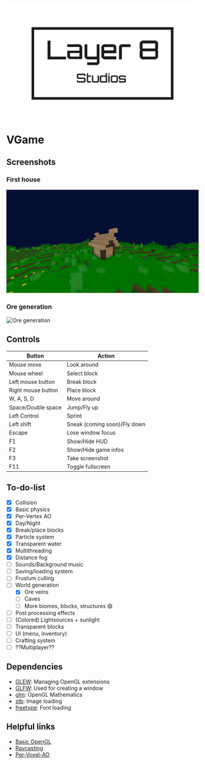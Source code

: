 ![Logo](https://raw.githubusercontent.com/LuisTschurtschenthaler/VGame/master/Media/Logo.png)
# VGame
## Screenshots
### First house
![First house](https://raw.githubusercontent.com/LuisTschurtschenthaler/VGame/master/Media/First_house.jpg)
### Ore generation
![Ore generation](https://raw.githubusercontent.com/LuisTschurtschenthaler/VGame/master/Media/Ore_generation.jpg)

## Controls
Button | Action
-------|--------
Mouse move | Look around
Mouse wheel | Select block
Left mouse button | Break block
Right mouse button | Place block
W, A, S, D | Move around
Space/Double space | Jump/Fly up
Left Control | Sprint
Left shift | Sneak (coming soon)/Fly down
Escape | Lose window focus
F1 | Show/Hide HUD
F2 | Show/Hide game infos
F3 | Take screenshot
F11 | Toggle fullscreen

## To-do-list
- [x] Collision
- [x] Basic physics
- [x] Per-Vertex AO
- [x] Day/Night
- [x] Break/place blocks
- [x] Particle system
- [x] Transparent water
- [x] Multithreading
- [x] Distance fog
- [ ] Sounds/Background music
- [ ] Saving/loading system
- [ ] Frustum culling
- [ ] World generation
  - [x] Ore veins
  - [ ] Caves
  - [ ] More biomes, blocks, structures :smile:
- [ ] Post processing effects
- [ ] (Colored) Lightsources + sunlight
- [ ] Transparent blocks
- [ ] UI (menu, inventory)
- [ ] Crafting system
- [ ] ??Multiplayer??

## Dependencies
* [GLEW](http://glew.sourceforge.net/): Managing OpenGL extensions
* [GLFW](https://www.glfw.org/download): Used for creating a window
* [glm](https://github.com/g-truc/glm): OpenGL Mathematics
* [stb](https://github.com/nothings/stb): Image loading
* [freetype](https://www.freetype.org/download.html): Font loading

## Helpful links
* [Basic OpenGL](https://learnopengl.com/)
* [Raycasting](https://antongerdelan.net/opengl/raycasting.html)
* [Per-Voxel-AO](https://0fps.net/2013/07/03/ambient-occlusion-for-minecraft-like-worlds/)
